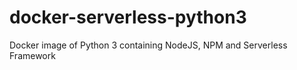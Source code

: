 # docker-serverless-python3
Docker image of Python 3 containing NodeJS, NPM and Serverless Framework
